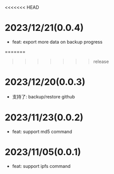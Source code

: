 <<<<<<< HEAD
# 2023/12/21(0.0.4)

- feat: export more data on backup progress

=======
>>>>>>> release
# 2023/12/20(0.0.3)

- 支持了: backup/restore github

# 2023/11/23(0.0.2)

- feat: support md5 command

# 2023/11/05(0.0.1)

- feat: support ipfs command
